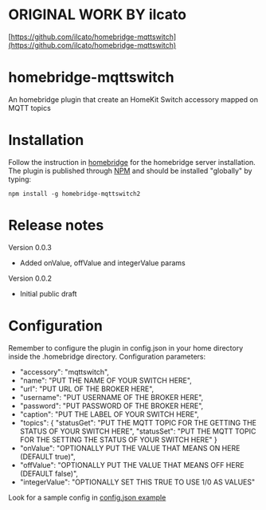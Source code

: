 # ORIGINAL WORK BY ilcato
[https://github.com/ilcato/homebridge-mqttswitch](https://github.com/ilcato/homebridge-mqttswitch)

# homebridge-mqttswitch
An homebridge plugin that create an HomeKit Switch accessory mapped on MQTT topics

# Installation
Follow the instruction in [homebridge](https://www.npmjs.com/package/homebridge) for the homebridge server installation.
The plugin is published through [NPM](https://www.npmjs.com/package/homebridge-mqttswitch) and should be installed "globally" by typing:

    npm install -g homebridge-mqttswitch2
    
# Release notes
Version 0.0.3
+ Added onValue, offValue and integerValue params

Version 0.0.2
+ Initial public draft

# Configuration
Remember to configure the plugin in config.json in your home directory inside the .homebridge directory. Configuration parameters:
+ "accessory": "mqttswitch",
+ "name": "PUT THE NAME OF YOUR SWITCH HERE",
+ "url": "PUT URL OF THE BROKER HERE",
+ "username": "PUT USERNAME OF THE BROKER HERE",
+ "password": "PUT PASSWORD OF THE BROKER HERE",
+ "caption": "PUT THE LABEL OF YOUR SWITCH HERE",
+ "topics": {
 	"statusGet": 	"PUT THE MQTT TOPIC FOR THE GETTING THE STATUS OF YOUR SWITCH HERE",
 	"statusSet": 	"PUT THE MQTT TOPIC FOR THE SETTING THE STATUS OF YOUR SWITCH HERE"
	}
+ "onValue": "OPTIONALLY PUT THE VALUE THAT MEANS ON HERE (DEFAULT true)",
+ "offValue": "OPTIONALLY PUT THE VALUE THAT MEANS OFF HERE (DEFAULT false)",
+ "integerValue": "OPTIONALLY SET THIS TRUE TO USE 1/0 AS VALUES"

Look for a sample config in [config.json example](https://github.com/ilcato/homebridge-mqttswitch/blob/master/config.json)
